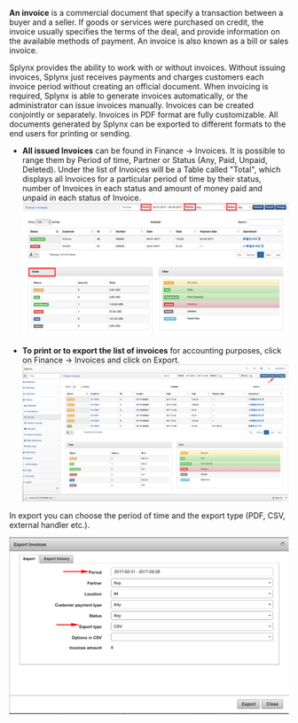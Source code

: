 **An invoice** is a commercial document that specify a transaction between a buyer and a seller. 
If goods or services were purchased on credit, the invoice usually specifies the terms of the deal, 
and provide information on the available methods of payment. 
An invoice is also known as a bill or sales invoice.

Splynx provides the ability to work with or without invoices.
Without issuing invoices, Splynx just receives payments and charges customers each invoice 
period without creating an official document. When invoicing is required,
Splynx is able to generate invoices automatically, or the administrator can issue invoices manually.
Invoices can be created conjointly or separately. Invoices in PDF format are fully customizable.
All documents generated by Splynx can be exported to different formats to the end users for
printing or sending.

* **All issued Invoices** can be found in Finance → Invoices.  It is possible to range them by Period of time, Partner or Status (Any, Paid, Unpaid, Deleted). Under the list of Invoices will be a Table called "Total", which displays all Invoices for a particular period of time by their status, number of Invoices in each status and amount of money paid and unpaid in each status of Invoice. 
	![Invoices page](./invoices_main.png?w=350)

* **To print or to export the list of invoices** for accounting purposes, click on Finance → Invoices and click on Export.
	![Invoices Export](./export_invoices.png?w=350)
	

In export you can choose the period of time and the export type (PDF, CSV, external handler etc.).
 
![Invoices Details](./export_details.png?w=350)